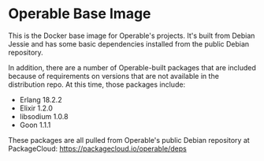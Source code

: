 # Operable Base Image

This is the Docker base image for Operable's projects. It's built from Debian Jessie and has some basic dependencies installed from the public Debian repository. 

In addition, there are a number of Operable-built packages that are included because of requirements on versions that are not available in the distribution repo. At this time, those packages include:

- Erlang 18.2.2
- Elixir 1.2.0
- libsodium 1.0.8
- Goon 1.1.1

These packages are all pulled from Operable's public Debian repository at PackageCloud:
https://packagecloud.io/operable/deps
